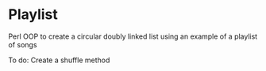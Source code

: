 # Playlist

Perl OOP to create a circular doubly linked list using an example of a playlist of songs

To do:
Create a shuffle method
